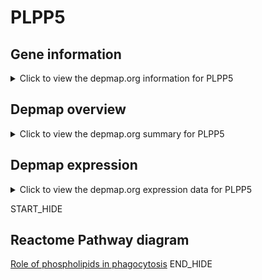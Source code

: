 <h1>PLPP5</h1>

<h2>Gene information</h2>
<details>
  <summary>Click to view the depmap.org information for PLPP5</summary>
  <iframe src="https://depmap.org/portal/gene/PLPP5?tab=about" style="border:none;width:100%;height:800px"></iframe>
</details>

<h2>Depmap overview</h2>
<details>
  <summary>Click to view the depmap.org summary for PLPP5</summary>
  <iframe src="https://depmap.org/portal/gene/PLPP5?tab=overview" style="border:none;width:100%;height:800px"></iframe>
</details>

<h2>Depmap expression</h2>
<details>
  <summary>Click to view the depmap.org expression data for PLPP5</summary>
  <iframe src="https://depmap.org/portal/gene/PLPP5?tab=characterization" style="border:none;width:100%;height:800px"></iframe>
</details>


START_HIDE
<h2>Reactome Pathway diagram</h2>
<a href="https://reactome.org/PathwayBrowser/#/R-HSA-2029485">Role of phospholipids in phagocytosis</a>
END_HIDE


